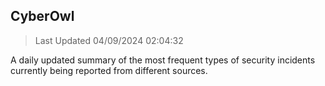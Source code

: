 ## CyberOwl 
> Last Updated 04/09/2024 02:04:32 


A daily updated summary of the most frequent types of security incidents currently being reported from different sources.

